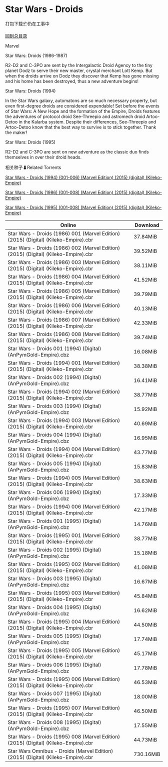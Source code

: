 # Star Wars - Droids

打包下载📦仍在工事中

[回到总目录](/Catalogs.md)

Marvel

Star Wars: Droids (1986-1987)

R2-D2 and C-3PO are sent by the Intergalactic Droid Agency to the tiny planet Dodz to serve their new master, crystal merchant Lott Kemp. But when the droids arrive on Dodz they discover that Kemp has gone missing and his home has been destroyed, thus a new adventure begins!



Star Wars: Droids (1994)

In the Star Wars galaxy, automatons are so much necessary property, but even first-degree droids are considered expendable! Set before the events of Star Wars: A New Hope and the formation of the Empire, Droids features the adventures of protocol droid See-Threepio and astromech droid Artoo-Detoo in the Kalarba system. Despite their differences, See-Threepio and Artoo-Detoo know that the best way to survive is to stick together. Thank the maker!



Star Wars: Droids (1995)

R2-D2 and C-3PO are sent on new adventure as the classic duo finds themselves in over their droid heads.





相关种子⬇Related Torrents

[Star Wars - Droids (1994) (001-006) (Marvel Edition) (2015) (digital) (Kileko-Empire)](https://github.com/alicewish/markdown/blob/master/torrent/Star-Wars---Droids--1994---001-006---Marvel-Edition---2015---digital---Kileko-Empire.md)

[Star Wars - Droids (1986) (001-008) (Marvel Edition) (2015) (digital) (Kileko-Empire)](https://github.com/alicewish/markdown/blob/master/torrent/Star-Wars---Droids--1986---001-008---Marvel-Edition---2015---digital---Kileko-Empire.md)

[Star Wars - Droids (1995) (001-008) (Marvel Edition) (2015) (digital) (Kileko-Empire)](https://github.com/alicewish/markdown/blob/master/torrent/Star-Wars---Droids--1995---001-008---Marvel-Edition---2015---digital---Kileko-Empire.md)

Online | Download
--- | ---
Star Wars - Droids (1986) 001 (Marvel Edition) (2015) (Digital) (Kileko-Empire).cbr | 37.84MiB
Star Wars - Droids (1986) 002 (Marvel Edition) (2015) (Digital) (Kileko-Empire).cbr | 39.52MiB
Star Wars - Droids (1986) 003 (Marvel Edition) (2015) (Digital) (Kileko-Empire).cbr | 38.11MiB
Star Wars - Droids (1986) 004 (Marvel Edition) (2015) (Digital) (Kileko-Empire).cbr | 41.52MiB
Star Wars - Droids (1986) 005 (Marvel Edition) (2015) (Digital) (Kileko-Empire).cbr | 39.79MiB
Star Wars - Droids (1986) 006 (Marvel Edition) (2015) (Digital) (Kileko-Empire).cbr | 40.13MiB
Star Wars - Droids (1986) 007 (Marvel Edition) (2015) (Digital) (Kileko-Empire).cbr | 42.33MiB
Star Wars - Droids (1986) 008 (Marvel Edition) (2015) (Digital) (Kileko-Empire).cbr | 39.74MiB
Star Wars - Droids 001 (1994) (Digital) (AnPymGold-Empire).cbz | 16.08MiB
Star Wars - Droids (1994) 001 (Marvel Edition) (2015) (Digital) (Kileko-Empire).cbr | 38.38MiB
Star Wars - Droids 002 (1994) (Digital) (AnPymGold-Empire).cbz | 16.41MiB
Star Wars - Droids (1994) 002 (Marvel Edition) (2015) (Digital) (Kileko-Empire).cbr | 38.77MiB
Star Wars - Droids 003 (1994) (Digital) (AnPymGold-Empire).cbz | 15.92MiB
Star Wars - Droids (1994) 003 (Marvel Edition) (2015) (Digital) (Kileko-Empire).cbr | 40.69MiB
Star Wars - Droids 004 (1994) (Digital) (AnPymGold-Empire).cbz | 16.95MiB
Star Wars - Droids (1994) 004 (Marvel Edition) (2015) (Digital) (Kileko-Empire).cbr | 43.77MiB
Star Wars - Droids 005 (1994) (Digital) (AnPymGold-Empire).cbz | 15.83MiB
Star Wars - Droids (1994) 005 (Marvel Edition) (2015) (Digital) (Kileko-Empire).cbr | 38.63MiB
Star Wars - Droids 006 (1994) (Digital) (AnPymGold-Empire).cbz | 17.33MiB
Star Wars - Droids (1994) 006 (Marvel Edition) (2015) (Digital) (Kileko-Empire).cbr | 42.17MiB
Star Wars - Droids 001 (1995) (Digital) (AnPymGold-Empire).cbz | 14.76MiB
Star Wars - Droids (1995) 001 (Marvel Edition) (2015) (Digital) (Kileko-Empire).cbr | 38.77MiB
Star Wars - Droids 002 (1995) (Digital) (AnPymGold-Empire).cbz | 15.18MiB
Star Wars - Droids (1995) 002 (Marvel Edition) (2015) (Digital) (Kileko-Empire).cbr | 41.08MiB
Star Wars - Droids 003 (1995) (Digital) (AnPymGold-Empire).cbz | 16.67MiB
Star Wars - Droids (1995) 003 (Marvel Edition) (2015) (Digital) (Kileko-Empire).cbr | 45.84MiB
Star Wars - Droids 004 (1995) (Digital) (AnPymGold-Empire).cbz | 16.62MiB
Star Wars - Droids (1995) 004 (Marvel Edition) (2015) (Digital) (Kileko-Empire).cbr | 44.50MiB
Star Wars - Droids 005 (1995) (Digital) (AnPymGold-Empire).cbz | 17.74MiB
Star Wars - Droids (1995) 005 (Marvel Edition) (2015) (Digital) (Kileko-Empire).cbr | 45.17MiB
Star Wars - Droids 006 (1995) (Digital) (AnPymGold-Empire).cbz | 17.78MiB
Star Wars - Droids (1995) 006 (Marvel Edition) (2015) (Digital) (Kileko-Empire).cbr | 46.53MiB
Star Wars - Droids 007 (1995) (Digital) (AnPymGold-Empire).cbz | 18.00MiB
Star Wars - Droids (1995) 007 (Marvel Edition) (2015) (Digital) (Kileko-Empire).cbr | 46.50MiB
Star Wars - Droids 008 (1995) (Digital) (AnPymGold-Empire).cbz | 17.55MiB
Star Wars - Droids (1995) 008 (Marvel Edition) (2015) (Digital) (Kileko-Empire).cbr | 44.73MiB
Star Wars Omnibus - Droids (Marvel Edition) (2015) (Digital) (Kileko-Empire).cbr | 730.16MiB